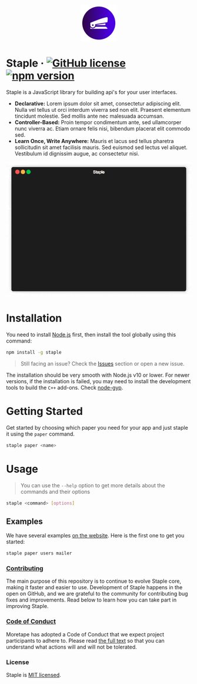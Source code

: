 <p align="center">
  <a href="https://staple.moretape.com/">
    <img src="/img/logo.png?raw=true" width="100"/>
  </a>
</p>

# Staple &middot; [![GitHub license](https://img.shields.io/npm/l/staple.svg)](https://gitlab.com/moretape/staple/blob/develop/LICENSE) [![npm version](https://img.shields.io/npm/v/staple.svg?style=flat)](https://www.npmjs.com/package/staple)

Staple is a JavaScript library for building api's for your user interfaces.

- **Declarative:** Lorem ipsum dolor sit amet, consectetur adipiscing elit. Nulla vel tellus ut orci interdum viverra sed non elit. Praesent elementum tincidunt molestie. Sed mollis ante nec malesuada accumsan.
- **Controller-Based:** Proin tempor condimentum ante, sed ullamcorper nunc viverra ac. Etiam ornare felis nisi, bibendum placerat elit commodo sed.
- **Learn Once, Write Anywhere:** Mauris et lacus sed tellus pharetra sollicitudin sit amet facilisis mauris. Sed euismod sed lectus vel aliquet. Vestibulum id dignissim augue, ac consectetur nisi.

<p align="center"><img src="/img/demo.gif?raw=true"/></p>

# Installation

You need to install [Node.js](https://nodejs.org/en/download/) first, then install the tool globally using this command:

```sh
npm install -g staple
```

> Still facing an issue? Check the [Issues](#issues) section or open a new issue.

The installation should be very smooth with Node.js v10 or lower. For newer versions, if the installation is failed, you may need to install the development tools to build the `C++` add-ons. Check [node-gyp](https://gitlab.com/nodejs/node-gyp#installation).

# Getting Started

Get started by choosing which paper you need for your app and just staple it using the `paper` command.

```sh
staple paper <name>
```

# Usage

> You can use the `--help` option to get more details about the commands and their options

```sh
staple <command> [options]
```

## Examples

We have several examples [on the website](#examples). Here is the first one to get you started:

```sh
staple paper users mailer
```

### [Contributing](https://gitlab.com/moretape/staple/blob/develop/CONTRIBUTING.md)

The main purpose of this repository is to continue to evolve Staple core, making it faster and easier to use. Development of Staple happens in the open on GitHub, and we are grateful to the community for contributing bug fixes and improvements. Read below to learn how you can take part in improving Staple.

### [Code of Conduct](https://gitlab.com/moretape/staple/blob/develop/CODE_OF_CONDUCT.md)

Moretape has adopted a Code of Conduct that we expect project participants to adhere to. Please read [the full text](https://gitlab.com/moretape/staple/blob/develop/CODE_OF_CONDUCT.md) so that you can understand what actions will and will not be tolerated.

### License

Staple is [MIT licensed](./LICENSE).
